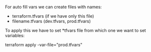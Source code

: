 For auto fill vars we can create files with names:
* terraform.tfvars  (if we have only this file)
* filename.tfvars (dev.tfvars, prod.tfvars)

To apply this we have to set *tfvars file from which one we want to set variables:

terraform apply -var-file="prod.tfvars"